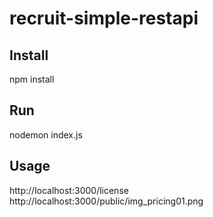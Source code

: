 # recruit-simple-restapi

Install
-------------
npm install


Run
-------------
nodemon index.js


Usage
-------------
http://localhost:3000/license
http://localhost:3000/public/img_pricing01.png
